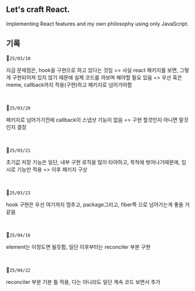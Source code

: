 ## Let's craft React.

Implementing React features and my own philosophy using only JavaScript.


## 기록
🎯`25/03/10`

지금 문제점은, hook을 구현으로 하고 있다는 것임 => 사실 react 패키지를 보면, 그렇게 구현되어져 있지 않기 때문에 실제 코드를 까보며 해야할 필요 있음
=> 우선 훅은 meme, callback까지 적용(구현)하고 패키지로 넘어가야함

<br/>

🎯`25/03/20`

패키지로 넘어가기전에 callback이 스냅샷 기능이 없음 => 구현 할것인지 아니면 말것인지 결정

<br/>

🎯`25/03/21`

초기값 저장 기능은 일단, 내부 구현 로직을 많이 타야하고, 목적에 벗어나기때문에, 임시로 기능만 적용 => 이후 패키지 구상

<br/>

🎯`25/03/23`

hook 구현은 우선 여기까지 멈추고, package그리고, fiber쪽 으로 넘어가는게 좋을 거 같음

<br/>

🎯`25/04/16`

element는 이정도면 될듯함, 일단 이후부터는 reconciler 부분 구현

<br/>

🎯`25/04/22`

reconciler 부분 기본 틀 적용, 다는 아니라도 일단 계속 코드 보면서 추가
